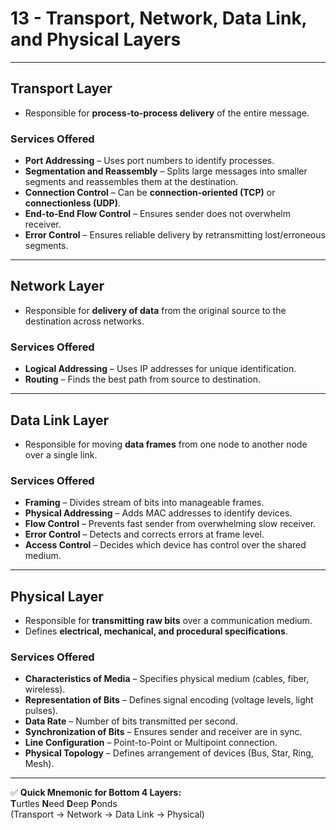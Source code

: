 # 13 - Transport, Network, Data Link, and Physical Layers

---

## Transport Layer
- Responsible for **process-to-process delivery** of the entire message.

### Services Offered
- **Port Addressing** – Uses port numbers to identify processes.  
- **Segmentation and Reassembly** – Splits large messages into smaller segments and reassembles them at the destination.  
- **Connection Control** – Can be **connection-oriented (TCP)** or **connectionless (UDP)**.  
- **End-to-End Flow Control** – Ensures sender does not overwhelm receiver.  
- **Error Control** – Ensures reliable delivery by retransmitting lost/erroneous segments.  

---

## Network Layer
- Responsible for **delivery of data** from the original source to the destination across networks.

### Services Offered
- **Logical Addressing** – Uses IP addresses for unique identification.  
- **Routing** – Finds the best path from source to destination.  

---

## Data Link Layer
- Responsible for moving **data frames** from one node to another node over a single link.

### Services Offered
- **Framing** – Divides stream of bits into manageable frames.  
- **Physical Addressing** – Adds MAC addresses to identify devices.  
- **Flow Control** – Prevents fast sender from overwhelming slow receiver.  
- **Error Control** – Detects and corrects errors at frame level.  
- **Access Control** – Decides which device has control over the shared medium.  

---

## Physical Layer
- Responsible for **transmitting raw bits** over a communication medium.  
- Defines **electrical, mechanical, and procedural specifications**.

### Services Offered
- **Characteristics of Media** – Specifies physical medium (cables, fiber, wireless).  
- **Representation of Bits** – Defines signal encoding (voltage levels, light pulses).  
- **Data Rate** – Number of bits transmitted per second.  
- **Synchronization of Bits** – Ensures sender and receiver are in sync.  
- **Line Configuration** – Point-to-Point or Multipoint connection.  
- **Physical Topology** – Defines arrangement of devices (Bus, Star, Ring, Mesh).  

---

✅ **Quick Mnemonic for Bottom 4 Layers:**  
**T**urtles **N**eed **D**eep **P**onds  
(Transport → Network → Data Link → Physical)
